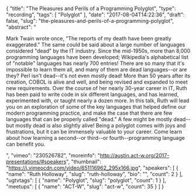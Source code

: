 {
  "title": "The Pleasures and Perils of a Programming Polyglot",
  "type": "recording",
  "tags": [
    "Polyglot"
  ],
  "date": "2017-08-04T14:22:36",
  "draft": false,
  "slug": "the-pleasures-and-perils-of-a-programming-polyglot",
  "abstract": "<p>Mark Twain wrote once, \"The reports of my death have been greatly exaggerated.\" The same could be said about a large number of languages considered \"dead\" by the IT industry. Since the mid-1950s, more than 8,000 programming languages have been developed; Wikipedia's alphabetical list of \"notable\" languages has nearly 700 entries! There are so many that it's impossible to learn them all, and many of them are dead languages--or are they? Perl isn't dead--it's not even mostly dead! More than 50 years after its creation, COBOL is alive and well, and being revised and expanded to meet new requirements. Over the course of her nearly 30-year career in IT, Ruth has been paid to write code in six different languages, and has learned, experimented with, or taught nearly a dozen more. In this talk, Ruth will lead you on an exploration of some of the key languages that helped define our modern programming practice, and make the case that there are few languages that can be properly called \"dead.\" A few might be mostly dead--but mostly dead is also slightly alive! Being a polyglot comes with joys and frustrations, but it can be immensely valuable to your career. Come learn about how learning a second--or third--or fourth--programming language can benefit you.</p>",
  "vimeo": "230526782",
  "moreinfo": "http://austin.act-w.org/2017-presentations/#speakers",
  "thumbnail": "https://i.vimeocdn.com/video/651116962_295x166.jpg",
  "speakers": [
    {
      "name": "Ruth Holloway",
      "slug": "ruth-holloway",
      "bio": "",
      "count": 2
    }
  ],
  "ugtvtags": [
    {
      "name": "Polyglot",
      "slug": "polyglot",
      "count": 1
    }
  ],
  "meetups": [
    {
      "name": "ACT-W",
      "slug": "act-w",
      "count": 35
    }
  ]
}